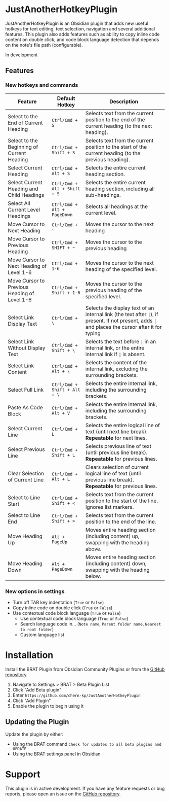 # JustAnotherHotkeyPlugin

JustAnotherHotkeyPlugin is an Obsidian plugin that adds new useful hotkeys for text editing, text selection, navigation and several additional features.
This plugin also adds features such as ability to copy inline code content on double click, and code block language detection that depends on the note's file path (configurable).


In development

## Features

### New hotkeys and commands

| Feature                                      | Default Hotkey               | Description                                                                                                                                         |
| -------------------------------------------- | ---------------------------- | --------------------------------------------------------------------------------------------------------------------------------------------------- |
| Select to the End of Current Heading         | `Ctrl/Cmd + S`               | Selects text from the current position to the end of the current heading (to the next heading).                                                     |
| Select to the Beginning of Current Heading   | `Ctrl/Cmd + Shift + S`       | Selects text from the current position to the start of the current heading (to the previous heading).                                               |
| Select Current Heading                       | `Ctrl/Cmd + Alt + S`         | Selects the entire current heading section.                                                                                                         |
| Select Current Heading and Child Headings    | `Ctrl/Cmd + Alt + Shift + S` | Selects the entire current heading section, including all sub-headings.                                                                             |
| Select All Current Level Headings            | `Ctrl/Cmd + Alt + PageDown`  | Selects all headings at the current level.                                                                                                          |
| Move Cursor to Next Heading                  | `Ctrl/Cmd + ~`               | Moves the cursor to the next heading                                                                                                                |
| Move Cursor to Previous Heading              | `Ctrl/Cmd + SHIFT + ~`       | Moves the cursor to the previous heading                                                                                                            |
| Move Cursor to Next Heading of Level 1-6     | `Ctrl/Cmd + 1-6`             | Moves the cursor to the next heading of the specified level.                                                                                        |
| Move Cursor to Previous Heading of Level 1-6 | `Ctrl/Cmd + Shift + 1-6`     | Moves the cursor to the previous heading of the specified level.                                                                                    |
| Select Link Display Text                     | `Ctrl/Cmd + \`               | Selects the display text of an internal link (the text after `\|`), if present. If not present, adds `\|` and places the cursor after it for typing |
| Select Link Without Display Text             | `Ctrl/Cmd + Shift + \`       | Selects the text before `\|` in an internal link, or the entire internal link if `\|` is absent.                                                    |
| Select Link Content                          | `Ctrl/Cmd + Alt + \`         | Selects the content of the internal link, excluding the surrounding brackets.                                                                       |
| Select Full Link                             | `Ctrl/Cmd + Shift + Alt + \` | Selects the entire internal link, including the surrounding brackets.                                                                               |
| Paste As Code Block                          | `Ctrl/Cmd + Alt + V`         | Selects the entire internal link, including the surrounding brackets.                                                                               |
| Select Current Line                          | `Ctrl/Cmd + L`               | Selects the entire logical line of text (until next line break). **Repeatable** for next lines.                                                     |
| Select Previous Line                         | `Ctrl/Cmd + Shift + L`       | Selects previous line of text (until previous line break). **Repeatable** for previous lines.                                                       |
| Clear Selection of Current Line              | `Ctrl/Cmd + Alt + L`         | Clears selection of current logical line of text (until previous line break). **Repeatable** for previous lines.                                    |
| Select to Line Start                         | `Ctrl/Cmd + Shift + <`       | Selects text from the current position to the start of the line. Ignores list markers.                                                              |
| Select to Line End                           | `Ctrl/Cmd + Shift + >`       | Selects text from the current position to the end of the line.                                                                                      |
| Move Heading Up                              | `Alt + PageUp`               | Moves entire heading section (including content) up, swapping with the heading above.                                                               |
| Move Heading Down                            | `Alt + PageDown`             | Moves entire heading section (including content) down, swapping with the heading below.                                                             |

### New options in settings

- Turn off TAB key indentation (`True` or `False`)
- Copy inline code on double click (`True` or `False`)
- Use contextual code block language (`True` or `False`)
    - Use contextual code block language (`True` or `False`)
    - Search language code in... (`Note name`, `Parent folder name`, `Nearest to root folder`)
    - Custom language list

# Installation
Install the BRAT Plugin from Obsidian Community Plugins or from the [GitHub repository](https://github.com/TfTHacker/obsidian42-brat).

1. Navigate to Settings > BRAT > Beta Plugin List
2. Click "Add Beta plugin"
3. Enter `https://github.com/chern-kp/JustAnotherHotkeyPlugin`
4. Click "Add Plugin"
5. Enable the plugin to begin using it

## Updating the Plugin

Update the plugin by either:
* Using the BRAT command `Check for updates to all beta plugins and UPDATE`
* Using the BRAT settings panel in Obsidian

# Support
This plugin is in active development. If you have any feature requests or bug reports, please open an issue on the [GitHub repository](https://github.com/chern-kp/JustAnotherHotkeyPlugin).